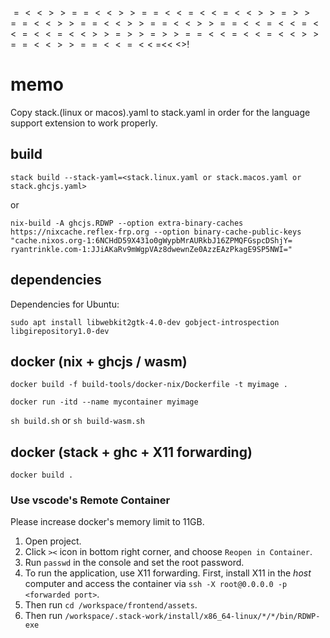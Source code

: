 $$$$$$$$$=<<>>==<<>>==<<=<<=<<>>=>>==<<>>==<<>>==<<>>==<<=<<=<<=<<=<<>>=>>=>>==<<=<<=<<>>==<<>>==<<=<<$
=<<
$<$>!







# memo

Copy stack.(linux or macos).yaml to stack.yaml in order for the language support extension to work properly.

## build

`stack build --stack-yaml=<stack.linux.yaml or stack.macos.yaml or stack.ghcjs.yaml>`

or

`nix-build -A ghcjs.RDWP --option extra-binary-caches https://nixcache.reflex-frp.org --option binary-cache-public-keys "cache.nixos.org-1:6NCHdD59X431o0gWypbMrAURkbJ16ZPMQFGspcDShjY= ryantrinkle.com-1:JJiAKaRv9mWgpVAz8dwewnZe0AzzEAzPkagE9SP5NWI="`

## dependencies

Dependencies for Ubuntu:

`sudo apt install libwebkit2gtk-4.0-dev gobject-introspection libgirepository1.0-dev`

## docker (nix + ghcjs / wasm)

`docker build -f build-tools/docker-nix/Dockerfile -t myimage .`

`docker run -itd --name mycontainer myimage`

`sh build.sh` or `sh build-wasm.sh`

## docker (stack + ghc + X11 forwarding)

`docker build .`

### Use vscode's Remote Container

Please increase docker's memory limit to 11GB.

1. Open project.
1. Click `><` icon in bottom right corner, and choose `Reopen in Container`.
1. Run `passwd` in the console and set the root password.
1. To run the application, use X11 forwarding. First, install X11 in the *host* computer and access the container via `ssh -X root@0.0.0.0 -p <forwarded port>`.
1. Then run `cd /workspace/frontend/assets`.
1. Then run `/workspace/.stack-work/install/x86_64-linux/*/*/bin/RDWP-exe`
